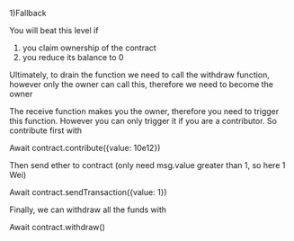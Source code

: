 1)Fallback

You will beat this level if

1. you claim ownership of the contract
2. you reduce its balance to 0

Ultimately, to drain the function we need to call the withdraw function, however only the owner can call this, therefore we need to become the owner

The receive function makes you the owner, therefore you need to trigger this function. However you can only trigger it if you are a contributor. So contribute first with

Await contract.contribute({value: 10e12})

Then send ether to contract (only need msg.value greater than 1, so here 1 Wei)

Await contract.sendTransaction({value: 1})

Finally, we can withdraw all the funds with

Await contract.withdraw()
